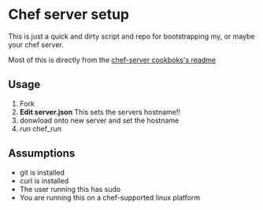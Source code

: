 # Chef server setup

This is just a quick and dirty script and repo for bootstrapping my, or maybe your chef server.

Most of this is directly from the [chef-server cookboks's readme](https://github.com/chef-cookbooks/chef-server)

## Usage
1. Fork
2. **Edit server.json** This sets the servers hostname!!
3. donwload onto new server and set the hostname
4. run chef_run

## Assumptions
* git is installed
* curl is installed
* The user running this has sudo
* You are running this on a chef-supported linux platform
